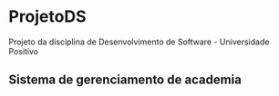 # ProjetoDS
Projeto da disciplina de Desenvolvimento de Software - Universidade Positivo

## Sistema de gerenciamento de academia